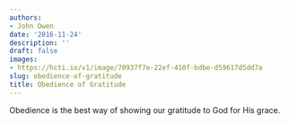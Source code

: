 ```yaml
---
authors:
- John Owen
date: '2016-11-24'
description: ''
draft: false
images:
- https://hcti.io/v1/image/70937f7e-22ef-410f-bdbe-d59617d5dd7a
slug: obedience-of-gratitude
title: Obedience of Gratitude
---
```


Obedience is the best way of showing our gratitude to God for His grace.